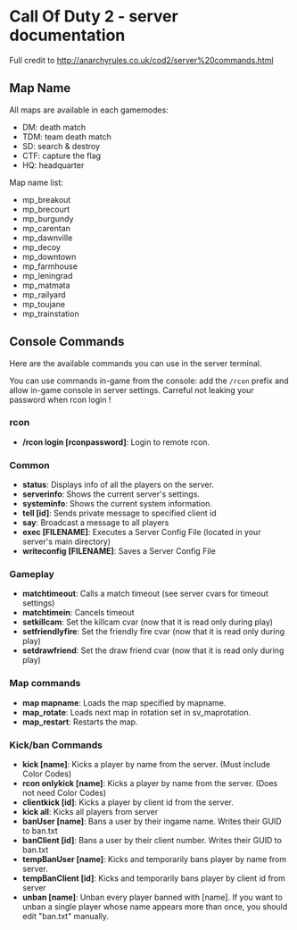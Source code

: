 # Call Of Duty 2 - server documentation
Full credit to http://anarchyrules.co.uk/cod2/server%20commands.html 

## Map Name
All maps are available in each gamemodes:
- DM: death match
- TDM: team death match
- SD: search & destroy
- CTF: capture the flag
- HQ: headquarter

Map name list:
- mp_breakout
- mp_brecourt
- mp_burgundy
- mp_carentan
- mp_dawnville
- mp_decoy
- mp_downtown
- mp_farmhouse
- mp_leningrad
- mp_matmata
- mp_railyard
- mp_toujane
- mp_trainstation

## Console Commands

Here are the available commands you can use in the server terminal.

You can use commands in-game from the console: add the `/rcon` prefix and allow in-game console in server settings. Carreful not leaking your password when rcon login !

### rcon
* **/rcon login [rconpassword]**:
Login to remote rcon. 

### Common
* **status**:
Displays info of all the players on the server.
* **serverinfo**:
Shows the current server's settings.
* **systeminfo**:
Shows the current system information.
* **tell [id]**:
Sends private message to specified client id
* **say**:
Broadcast a message to all players
* **exec [FILENAME]**:
Executes a Server Config File (located in your server's main directory) 
* **writeconfig [FILENAME]**:
Saves a Server Config File 

### Gameplay
* **matchtimeout**:
Calls a match timeout (see server cvars for timeout settings)
* **matchtimein**:
Cancels timeout
* **setkillcam**:
Set the killcam cvar (now that it is read only during play)
* **setfriendlyfire**:
Set the friendly fire cvar (now that it is read only during play)
* **setdrawfriend**:
Set the draw friend cvar (now that it is read only during play)


### Map commands
* **map mapname**:
Loads the map specified by mapname.
* **map_rotate**:
Loads next map in rotation set in sv_maprotation.
* **map_restart**:
Restarts the map.

### Kick/ban Commands
* **kick [name]**:
Kicks a player by name from the server. (Must include Color Codes) 
* **rcon onlykick [name]**: 
Kicks a player by name from the server. (Does not need Color Codes) 
* **clientkick [id]**:
Kicks a player by client id from the server.
* **kick all**:
Kicks all players from server
* **banUser [name]**:
Bans a user by their ingame name. Writes their GUID to ban.txt
* **banClient [id]**:
Bans a user by their client number. Writes their GUID to ban.txt
* **tempBanUser [name]**:
Kicks and temporarily bans player by name from server.
* **tempBanClient [id]**:
Kicks and temporarily bans player by client id from server
* **unban [name]**:
Unban every player banned with [name]. If you want to unban a single player whose name appears more than once, you should edit "ban.txt" manually.




